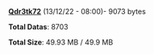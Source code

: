 [**Qdr3tk72**](/data/Qdr3tk72.txt) (13/12/22 - 08:00)- 9073 bytes

**Total Datas**: 8703

**Total Size**: 49.93 MB / 49.9 MB